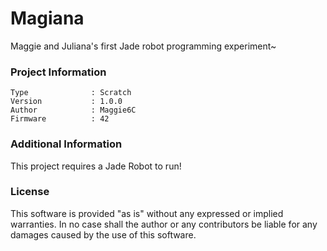 Magiana
================

Maggie and Juliana's first Jade robot programming experiment~

### Project Information
```
Type              : Scratch
Version           : 1.0.0
Author            : Maggie6C
Firmware          : 42
```

### Additional Information
This project requires a Jade Robot to run!

### License
This software is provided "as is" without any expressed or implied warranties.  In no case shall the author or any contributors be liable for any damages caused by the use of this software.

